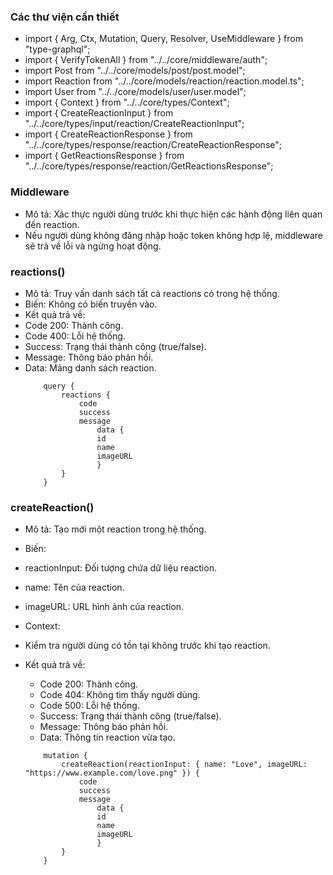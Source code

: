 ### Các thư viện cần thiết

- import { Arg, Ctx, Mutation, Query, Resolver, UseMiddleware } from "type-graphql";
- import { VerifyTokenAll } from "../../core/middleware/auth";
- import Post from "../../core/models/post/post.model";
- import Reaction from "../../core/models/reaction/reaction.model.ts";
- import User from "../../core/models/user/user.model";
- import { Context } from "../../core/types/Context";
- import { CreateReactionInput } from "../../core/types/input/reaction/CreateReactionInput";
- import { CreateReactionResponse } from "../../core/types/response/reaction/CreateReactionResponse";
- import { GetReactionsResponse } from "../../core/types/response/reaction/GetReactionsResponse";

### Middleware

- Mô tả: Xác thực người dùng trước khi thực hiện các hành động liên quan đến reaction.
- Nếu người dùng không đăng nhập hoặc token không hợp lệ, middleware sẽ trả về lỗi và ngừng hoạt động.

### reactions()

- Mô tả: Truy vấn danh sách tất cả reactions có trong hệ thống.
- Biến: Không có biến truyền vào.
- Kết quả trả về:
- Code 200: Thành công.
- Code 400: Lỗi hệ thống.
- Success: Trạng thái thành công (true/false).
- Message: Thông báo phản hồi.
- Data: Mảng danh sách reaction.
    ```
        query {
            reactions {
                code
                success
                message
                    data {
                    id
                    name
                    imageURL
                    }
            }
        }
    ```

### createReaction()
- Mô tả: Tạo mới một reaction trong hệ thống.
- Biến:
- reactionInput: Đối tượng chứa dữ liệu reaction.
- name: Tên của reaction.
- imageURL: URL hình ảnh của reaction.
- Context:
- Kiểm tra người dùng có tồn tại không trước khi tạo reaction.
- Kết quả trả về:
    - Code 200: Thành công.
    - Code 404: Không tìm thấy người dùng.
    - Code 500: Lỗi hệ thống.
    - Success: Trạng thái thành công (true/false).
    - Message: Thông báo phản hồi.
    - Data: Thông tin reaction vừa tạo.

    ```
        mutation {
            createReaction(reactionInput: { name: "Love", imageURL: "https://www.example.com/love.png" }) {
                code
                success
                message
                    data {
                    id
                    name
                    imageURL
                    }
            }
        }
    ```
